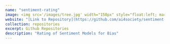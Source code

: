 ```yaml
---
name: "sentiment-rating"
image: <img src='/images/tree.jpg' width="150px" style="float:left; margin:0px 10px 0px 0px;">
website: "[Link to Repository](https://github.com/ai4society/sentiment-rating)"
collection: repositories
excerpt: Github Repositories
description: "Rating of Sentiment Models for Bias"  
---
```


